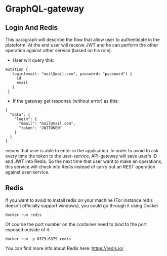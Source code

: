# GraphQL-gateway


## Login And Redis
This paragraph will describe the flow that allow user to authenticate in the platoform. At the end user will receive JWT and he can perform the other operation against other service (based on his role).

- User will query this:
 ```
mutation {
    login(email: "mail@mail.com", password: "passowrd") {
      id
      email
    }
  }
```
- If the gateway get response (without error) as this:
```
{
  "data": {
    "login": {
      "email": "mail@mail.com",
      "token": "JWTTOKEN"
    }
  }
}

```
means that user is able to enter in the application. In order to avoid to ask every time the token to the user-service, API-gateway will save user's ID and JWT into Redis. So the next time that user want to make an operations, this service will check into Redis instead of carry out an REST operation against user-service. 


## Redis
If you want to avoid to install redis on your machine (For instance redis doesn't officially support windows), you could go through it using Docker 
```
docker run redis
```

Of course the port number on the container need to bind to the port exposed outside of it.
```
docker run -p 6379:6379 redis
```
You can find more info about Redis here:
https://redis.io/
